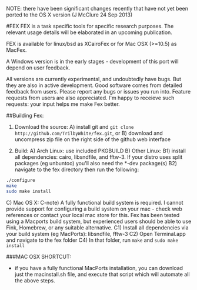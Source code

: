 NOTE: there have been significant changes recently that have not yet been ported to the OS X version (J McClure 24 Sep 2013)

#FEX
FEX is a task specific tools for specific research purposes.  The relevant usage details will be elaborated in an upcoming publication.

FEX is available for linux/bsd as XCairoFex or for Mac OSX (>=10.5) as MacFex.

A Windows version is in the early stages - development of this port will depend on user feedback.

All versions are currently experimental, and undoubtedly have bugs.  But they are also in active development.  Good software comes from detailed feedback from users.  Please report any bugs or issues you run into.  Feature requests from users are also appreciated.  I'm happy to receieve such requests: your input helps me make Fex better.

##Building Fex:

1) Download the source:
  A) install git and `git clone http://github.com/TrilbyWhite/fex.git`, or
  B) download and uncompress zip file on the right side of the github web interface

2) Build:
  A) Arch Linux: use included PKGBUILD
  B) Other Linux:
    B1) install all dependencies: cairo, libsndfile, and fftw-3.  If your distro uses split packages (eg unbuntoo) you'll also need the *-dev package(s)
    B2) navigate to the fex directory then run the following:
```bash
./configure
make
sudo make install
```
  C) Mac OS X:
    C-note) A fully functional build system is required.  I cannot provide support for configuring a build system on your mac - check web references or contact your local mac store for this.  Fex has been tested using a Macports build system, but experienced users should be able to use Fink, Homebrew, or any suitable alternative.
    C1) Install all dependencies via your build system (eg MacPorts): libsndfile, fftw-3
    C2) Open Terminal.app and navigate to the fex folder
    C4) In that folder, run `make` and `sudo make install`

###MAC OSX SHORTCUT:
- if you have a fully functional MacPorts installation, you can download just the macinstall.sh file, and execute that script which will automate all the above steps.
